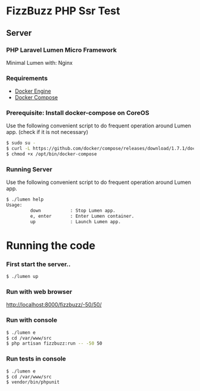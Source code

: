 # FizzBuzz PHP Ssr Test

## Server
### PHP Laravel Lumen Micro Framework
Minimal Lumen with: Nginx 

### Requirements

* [Docker Engine](https://docs.docker.com/installation/)
* [Docker Compose](https://docs.docker.com/compose/)

### Prerequisite: Install docker-compose on CoreOS

Use the following convenient script to do frequent operation around Lumen app.
(check if it is not necessary)

```sh
$ sudo su -
$ curl -L https://github.com/docker/compose/releases/download/1.7.1/docker-compose-`uname -s`-`uname -m` > /opt/bin/docker-compose
$ chmod +x /opt/bin/docker-compose
```

### Running Server

Use the following convenient script to do frequent operation around Lumen app.

```sh
$ ./lumen help
Usage:
         down           : Stop Lumen app.
         e, enter       : Enter Lumen container.
         up             : Launch Lumen app.
```

# Running the code

### First start the server..
```sh
$ ./lumen up
```

### Run with web browser
[http://localhost:8000/fizzbuzz/-50/50/](http://localhost:8000/fizzbuzz/-50/50/)

### Run with console
```sh
$ ./lumen e
$ cd /var/www/src
$ php artisan fizzbuzz:run -- -50 50
```

### Run tests in console
```sh
$ ./lumen e
$ cd /var/www/src
$ vendor/bin/phpunit
```
